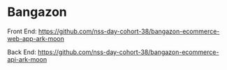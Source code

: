 # Bangazon

Front End: https://github.com/nss-day-cohort-38/bangazon-ecommerce-web-app-ark-moon

Back End: https://github.com/nss-day-cohort-38/bangazon-ecommerce-api-ark-moon
